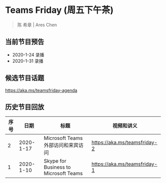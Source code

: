 # Teams Friday (周五下午茶)
> 陈 希章 | Ares Chen

## 当前节目预告

+ 2020-1-24 录播
+ 2020-1-31 录播

## 候选节目话题

<https://aka.ms/teamsfriday-agenda>

## 历史节目回放

|序号|日期|标题|视频和讲义|
|---|---|---|---|
|2|2020-1-17|Microsoft Teams外部访问和来宾访问|<https://aka.ms/teamsfriday-2>|
|1|2020-1-10|Skype for Business to Microsoft Teams|<https://aka.ms/teamsfriday-1>|

